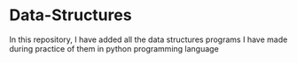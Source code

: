 # Data-Structures
In this repository, I have added all the data structures programs I have made during practice of them in python programming language
